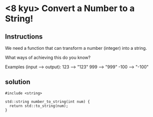 # <8 kyu> Convert a Number to a String!

## Instructions

We need a function that can transform a number (integer) into a string.

What ways of achieving this do you know?

Examples (input --> output):
123  --> "123"
999  --> "999"
-100 --> "-100"

## solution

```
#include <string>

std::string number_to_string(int num) {
  return std::to_string(num);
}
```
